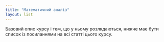 ```yaml
---
title: "Математичний аналіз"
layout: list
---
```

Базовий опис курсу і тем, що у ньому розлядаються, нижче має бути список із посиланнями на всі статті цього курсу.